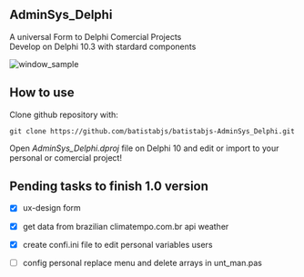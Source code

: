 ## AdminSys_Delphi
A universal Form to Delphi Comercial Projects<br>
Develop on Delphi 10.3 with stardard components

![window_sample](https://user-images.githubusercontent.com/10381974/86718148-d1bb7100-bff0-11ea-9ad8-30015a2b8759.png)

## How to use
Clone github repository with:
```
git clone https://github.com/batistabjs/batistabjs-AdminSys_Delphi.git
```
Open _AdminSys_Delphi.dproj_ file on Delphi 10 and edit or import to your personal or comercial project!

## Pending tasks to finish 1.0 version
- [x] ux-design form
- [x] get data from brazilian climatempo.com.br api weather 
- [x] create confi.ini file to edit personal variables users 
- [ ] config personal replace menu and delete arrays in unt_man.pas

